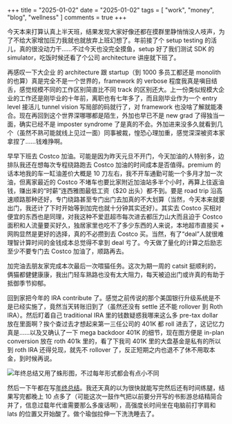 +++
title = "2025-01-02"
date = "2025-01-02"
tags = [
    "work",
    "money",
    "blog",
    "wellness"
]
comments = true
+++

今天本来打算认真上半天班，结果发现大家好像还都在摸群里静悄悄没人吱声，为了不给大家增加压力我就也就放弃上班幻想了。年前接了个 setup testing 的活儿，真的很没动力干……不过今天也没完全摸鱼，setup 好了我们测试 SDK 的 simulator，吃饭时候还看了个公司 architecture 讲座就下班了。

再感叹一下大企业 的 architecture 跟 startup（到 1000 多员工都还是 monolith 的也算）真是完全不是一个世界的，framework 的 verbose 程度我真是嗔目结舌，感觉规模不同的工作区别简直比不同 track 的区别还大。上一份类似规模大企业的工作还是刚毕业的十年前，离职也有七年多了，而且刚毕业作为一个 entry level 接活儿 tunnel vision 写局部的码就行了，对 framework 也没啥了解就能凑合。现在再回到这个世界深哪哪都是陌生，外加也早已不是 new grad 了得独当一面，确实已经不是 imposter syndrome 了是真的不会。外加进来没多久就看到几个（虽然不熟可能就线上见过一面）同事被裁，惶恐心理加重，感觉深深被资本家拿捏了……钱难挣啊。

早早下班去 Costco 加油。可能是因为昨天元旦不开门，今天加油的人特别多，边排队我还在想每次专程绕路跑去 Costco 加油的时间成本是否值得。premium 的话本地我的车一缸油差价大概是 10 刀左右，我不开车通勤可能一个多月才加一次油，但离家最近的 Costco 不堵车也要比家附近加油站多半个小时，再算上往返油钱，赚出来的“时薪”连西雅图最低工资（$20 出头）都不到。要是 road trip 沿高速顺路那种还好，专门绕路甚至专门出门去加真的不大划算（当然，今天本来就要出门，我还计了下时开始等到加完也就十分钟其实还好）。其实去 Costco 买相对便宜的东西也是同理，对我这种不爱逛超市每次进去都压力山大而且迫于 Costco 面积和人流量要买好久，独居家里也吃不了多少东西的人来说，本地超市直接买 + 网购显然是更好的选择，真的不必攒到去 Costco 买。当然，有了“deal”人就很难理智计算时间的金钱成本总觉得不拿到 deal 亏了。今天做了量化的计算之后励志至少不要专门去 Costco 加油了，顺路再去。

加完油去朋友家完成本次最后一次喂猫任务。这次为期一周的 catsit 挺顺利的，俩猫都健健康康，我出门轻车熟路也没有太大阻力，每天被迫出门或许真的有助于抵御季节抑郁。

回到家把今年的 IRA contribute 了。感觉之前传说的那个美国银行升级系统是不是已经实施了，竟然当天转账旧到了（虽然还没有 settle 还不能 rollover 到 Roth IRA）。然后盯着自己 traditional IRA 里的钱数疑惑我哪来这么多 pre-tax dollar 放在里面啊？挨个查过去才想起来第一三任公司的 401K 都 roll 进去了，这记忆力真是……以及又确认了一下 mega backdoor 401K 的细节，现在图方便是 in-plan conversion 放在 roth 401k 里的，看了下我司 401K 里的大盘基金是私有的所以到 roth IRA 还得兑现，就先不 rollover 了，反正短期之内也退不了休不用取本金，到时候再说。

![年终总结又用了蛛形图，不过每年形式都会有点小不同](https://media.douchi.space/douchi/media_attachments/files/113/762/869/593/259/052/original/a0da5e4698a811cc.png)

然后一下午都在写[年终总结](https://blog.douchi.space/2024-in-review/?utm_source=daily)。我还天真的以为很快就能写完然后还有时间练腿，结果写完都晚上 10 点多了（可能这次一鼓作气把以前要分开写的书影游总结精简合并了，信息过载年代谁需要那么多废话啊），高强度长时间坐在电脑前打字肩和 lats 的位置又开始酸了。做个瑜伽拉伸一下洗洗睡去了。
